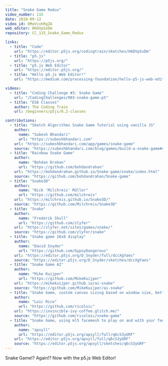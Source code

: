 ```yaml
---
title: "Snake Game Redux"
video_number: 115
date: 2018-09-12
video_id: OMoVcohRgZA
web_editor: HkDVpSvDm
repository: CC_115_Snake_Game_Redux

links:
  - title: "Code"
    url: "https://editor.p5js.org/codingtrain/sketches/HkDVpSvDm"
  - title: "p5.js"
    url: "https://p5js.org/"
  - title: "p5.js Web Editor"
    url: "https://editor.p5js.org/"
  - title: "Hello p5.js Web Editor!"
    url: "https://medium.com/processing-foundation/hello-p5-js-web-editor-b90b902b74cf"

videos:
  - title: "Coding Challenge #3: Snake Game"
    url: "/CodingChallenges/003-snake-game-p5"
  - title: "ES6 Classes"
    author: The Coding Train
    url: /beginners/p5js/6.2-classes

contributions:
  - title: "Sketch Algorithms Snake Game Tutorial using vanilla JS"
    author:
      name: "Subesh Bhandari"
      url: "https://subeshbhandari.com"
    url: "https://subeshbhandari.com/app/games/snake-game"
    source: "https://subeshbhandari.com/blog/games/build-a-snake-game#conclusion"
  - title: "Rainbow Snake Game"
    author:
      name: "Bohdan Drahan"
      url: "https://github.com/bohdandrahan"
    url: "https://bohdandrahan.github.io/Snake-game/snake/index.html"
    source: "https://github.com/bohdandrahan/Snake-game"
  - title: "Snake3D"
    author:
      name: "Nick 'Milchreis' Müller"
      url: "https://github.com/milchreis"
    url: "https://milchreis.github.io/Snake3D/"
    source: "https://github.com/Milchreis/Snake3D"
  - title: "Snake"
    author:
      name: "Frederik Shull"
      url: "https://github.com/zlyfer"
    url: "https://zlyfer.net/sites/games/snake/"
    source: "https://github.com/zlyfer/snake"
  - title: "Snake game 16x8 display"
    author:
      name: "David Snyder"
      url: "https://github.com/GypsyDangerous"
    url: "https://editor.p5js.org/D_Snyder/full/dccXgYaes"
    source: "https://editor.p5js.org/D_Snyder/sketches/dccXgYaes"
  - title: "Snake Game AI"
    author:
      name: "Mike Kuijper"
      url: "https://github.com/MikeKuijper"
    url: "https://mikekuijper.github.io/ai-snake"
    source: "https://github.com/MikeKuijper/ai-snake"
  - title: "Snake Game, custom canvas sizing based on window size, better UI"
    author:
      name: "Loïc Rico"
      url: "https://github.com/ricoloic"
    url: "https://invincible-ivy-coffee.glitch.me/"
    source: "https://github.com/ricoloic/snake-game"
  - title: "Snake Game, using ml5 facemesh to play on and with your face"
    author:
      name: "apsyll"
      url: "https://editor.p5js.org/apsyll/full/q6cS3yGRF"
    url: "https://editor.p5js.org/apsyll/full/q6cS3yGRF"
    source: "https://editor.p5js.org/apsyll/sketches/q6cS3yGRF"
---
```


Snake Game!? Again!? Now with the p5.js Web Editor!
